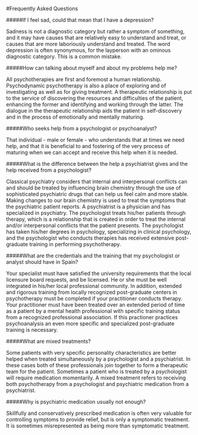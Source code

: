 #Frequently Asked Questions

#####If I feel sad, could that mean that I have a depression?

Sadness is not a diagnostic category but rather a symptom of something, and it may have causes that are relatively easy to understand and treat, or causes that are more laboriously understand and treated. The word depression is often synonymous, for the layperson with an ominous diagnostic category.  This is a common mistake.

#####How can talking about myself and about my problems help me?

All psychotherapies are first and foremost a human relationship.  Psychodynamic psychotherapy is also a place of exploring and of investigating as well as for giving treatment. A therapeutic relationship is put to the service of discovering the resources and difficulties of the patient, enhancing the former and identifying and working through the latter.  The dialogue in the therapeutic relationship aids the patient in self-discovery and in the process of emotionally and mentally maturing.

#####Who seeks help from a psychologist or psychoanalyst?

That individual - male or female - who understands that at times we need help, and that it is beneficial to and fostering of the very process of maturing when we can accept and receive this help when it is needed.

#####What is the difference between the help a psychiatrist gives and the help received from a psychologist?

Classical psychiatry considers that internal and interpersonal conflicts can and should be treated by influencing brain chemistry through the use of sophisticated psychiatric drugs that can help us feel calm and more stable.  Making changes to our brain chemistry is used to treat the symptoms that the psychiatric patient reports.  A psychiatrist is a physician and has specialized in psychiatry. The psychologist treats his/her patients through therapy, which is a relationship that is created in order to treat the internal and/or interpersonal conflicts that the patient presents. The psychologist has taken his/her degrees in psychology, specializing in clinical psychology, and the psychologist who conducts therapies has received extensive post-graduate training in performing psychotherapy.

#####What are the credentials and the training that my psychologist or analyst should have in Spain?

Your specialist must have satisfied the university requirements that the local licensure board requests, and be licensed. He or she must be well integrated in his/her local professional community. In addition, extended and rigorous training from locally recognized post-graduate centers in psychotherapy must be completed if your practitioner conducts therapy. Your practitioner must have been treated over an extended period of time as a patient by a mental health professional with specific training status from a recognized professional association.  If this practioner practices psychoanalysis an even more specific and specialized post-graduate training is necessary.

#####What are mixed treatments?

Some patients with very specific personality characteristics are better helped when treated simultaneously by a psychologist and a psychiatrist. In these cases both of these professionals join together to form a therapeutic team for the patient. Sometimes a patient who is treated by a psychologist will require medication momentarily. A mixed treatment refers to receiving both psychotherapy from a psychologist and psychiatric medication from a psychiatrist.

#####Why is psychiatric medication usually not enough?

Skillfully and conservatively prescribed medication is often very valuable for controlling symptoms to provide relief, but is only a symptomatic treatment. It is sometimes misrepresented as being more than symptomatic treatment.